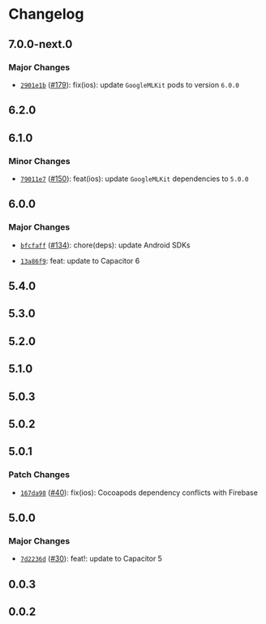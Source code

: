 # Changelog

## 7.0.0-next.0

### Major Changes

- [`2901e1b`](https://github.com/capawesome-team/capacitor-mlkit/commit/2901e1b0a1a952f91c70b8824b468eba60b7444d) ([#179](https://github.com/capawesome-team/capacitor-mlkit/pull/179)): fix(ios): update `GoogleMLKit` pods to version `6.0.0`

## 6.2.0

## 6.1.0

### Minor Changes

- [`79011e7`](https://github.com/capawesome-team/capacitor-mlkit/commit/79011e7fa310f2a275179d6179d89c3ea0324150) ([#150](https://github.com/capawesome-team/capacitor-mlkit/pull/150)): feat(ios): update `GoogleMLKit` dependencies to `5.0.0`

## 6.0.0

### Major Changes

- [`bfcfaff`](https://github.com/capawesome-team/capacitor-mlkit/commit/bfcfaff900218f19b2b6bdfa27e940b02d451b24) ([#134](https://github.com/capawesome-team/capacitor-mlkit/pull/134)): chore(deps): update Android SDKs

* [`13a86f9`](https://github.com/capawesome-team/capacitor-mlkit/commit/13a86f9377d053ab29fe90b3ea059e95f3c39938): feat: update to Capacitor 6

## 5.4.0

## 5.3.0

## 5.2.0

## 5.1.0

## 5.0.3

## 5.0.2

## 5.0.1

### Patch Changes

- [`167da98`](https://github.com/capawesome-team/capacitor-mlkit/commit/167da98656f2f9369a2d70e658f572dc1b22ec9a) ([#40](https://github.com/capawesome-team/capacitor-mlkit/pull/40)): fix(ios): Cocoapods dependency conflicts with Firebase

## 5.0.0

### Major Changes

- [`7d2236d`](https://github.com/capawesome-team/capacitor-mlkit/commit/7d2236da9b246559823e43d75e6b2073508c4b8a) ([#30](https://github.com/capawesome-team/capacitor-mlkit/pull/30)): feat!: update to Capacitor 5

## 0.0.3

## 0.0.2
